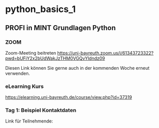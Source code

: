 # python_basics_1
## PROFI in MINT Grundlagen Python

### ZOOM

Zoom-Meeting beitreten
<https://uni-bayreuth.zoom.us/j/61343723322?pwd=bUFiY2x2bUdWakJzTHM0VGQvYldndz09>

Diesen Link können Sie gerne auch in der kommenden Woche erneut verwenden. 

### eLearning Kurs

<https://elearning.uni-bayreuth.de/course/view.php?id=37319>

### Tag 1: Beispiel Kontaktdaten

Link für Teilnehmende: 
